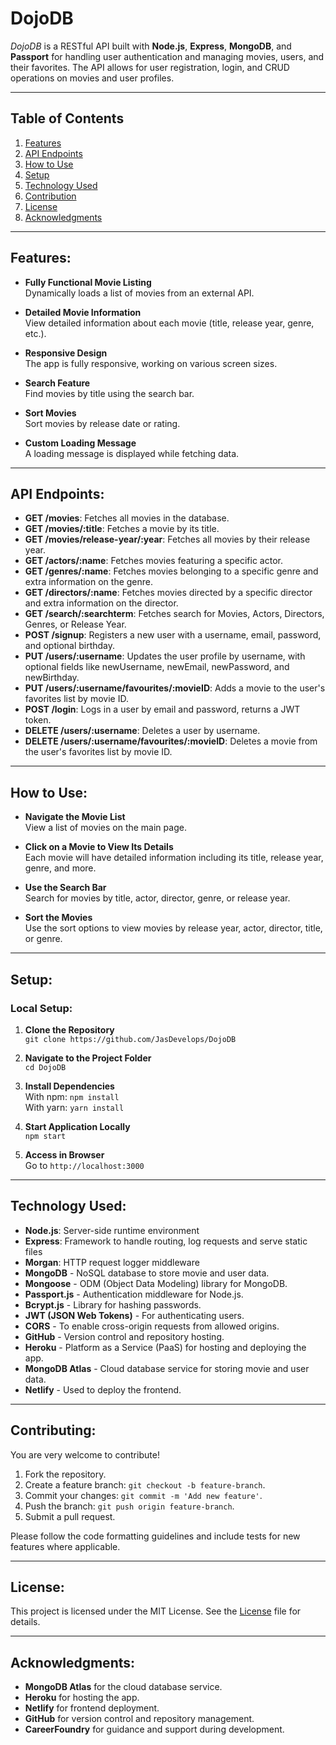 # DojoDB

*DojoDB* is a RESTful API built with **Node.js**, **Express**, **MongoDB**, and **Passport** for handling user authentication and managing movies, users, and their favorites. The API allows for user registration, login, and CRUD operations on movies and user profiles.

---

## Table of Contents

1.  [Features](#features)
2.  [API Endpoints](#endpoints)
3.  [How to Use](#howToUse)
4.  [Setup](#setup)
5.  [Technology Used](#technology)
6.  [Contribution](#contribution)
7.  [License](#license)
8.  [Acknowledgments](#acknowledgments)

---

## <a name="features"></a>Features:

- **Fully Functional Movie Listing**  
  Dynamically loads a list of movies from an external API.
  
- **Detailed Movie Information**  
  View detailed information about each movie (title, release year, genre, etc.).

- **Responsive Design**  
  The app is fully responsive, working on various screen sizes.

- **Search Feature**  
  Find movies by title using the search bar.

- **Sort Movies**  
  Sort movies by release date or rating.

- **Custom Loading Message**  
  A loading message is displayed while fetching data.

---

## <a name="endpoints"></a>API Endpoints:

- **GET /movies**:
  Fetches all movies in the database.
- **GET /movies/:title**:
  Fetches a movie by its title.
- **GET /movies/release-year/:year**:
  Fetches all movies by their release year.
- **GET /actors/:name**:
  Fetches movies featuring a specific actor.
- **GET /genres/:name**:
  Fetches movies belonging to a specific genre and extra information on the genre.
- **GET /directors/:name**:
  Fetches movies directed by a specific director and extra information on the director.
- **GET /search/:searchterm**:
  Fetches search for Movies, Actors, Directors, Genres, or Release Year.
- **POST /signup**:
  Registers a new user with a username, email, password, and optional birthday.
- **PUT /users/:username**:
  Updates the user profile by username, with optional fields like newUsername, newEmail, newPassword, and newBirthday.
- **PUT /users/:username/favourites/:movieID**:
  Adds a movie to the user's favorites list by movie ID.
- **POST /login**:
  Logs in a user by email and password, returns a JWT token.
- **DELETE /users/:username**:
  Deletes a user by username.
- **DELETE /users/:username/favourites/:movieID**:
  Deletes a movie from the user's favorites list by movie ID.

---

## <a name="howToUse"></a>How to Use:

- **Navigate the Movie List**  
  View a list of movies on the main page.

- **Click on a Movie to View Its Details**  
  Each movie will have detailed information including its title, release year, genre, and more.

- **Use the Search Bar**  
  Search for movies by title, actor, director, genre, or release year.

- **Sort the Movies**  
  Use the sort options to view movies by release year, actor, director, title, or genre.

---

## <a name="setup"></a>Setup:

### Local Setup:
1. **Clone the Repository**  
   `git clone https://github.com/JasDevelops/DojoDB`

2. **Navigate to the Project Folder**  
   `cd DojoDB`

3. **Install Dependencies**  
   With npm: `npm install`  
   With yarn: `yarn install`

4. **Start Application Locally**  
   `npm start`

5. **Access in Browser**  
   Go to `http://localhost:3000`

---

## <a name="technology"></a>Technology Used:
- **Node.js**: Server-side runtime environment
- **Express**: Framework to handle routing, log requests and serve static files
- **Morgan**: HTTP request logger middleware
- **MongoDB** - NoSQL database to store movie and user data.
- **Mongoose** - ODM (Object Data Modeling) library for MongoDB.
- **Passport.js** - Authentication middleware for Node.js.
- **Bcrypt.js** - Library for hashing passwords.
- **JWT (JSON Web Tokens)** - For authenticating users.
- **CORS** - To enable cross-origin requests from allowed origins.
- **GitHub** - Version control and repository hosting.
- **Heroku** - Platform as a Service (PaaS) for hosting and deploying the app.
- **MongoDB Atlas** - Cloud database service for storing movie and user data.
- **Netlify** - Used to deploy the frontend.

---

## <a name="contributing"></a>Contributing:

You are very welcome to contribute! 

1. Fork the repository.
2. Create a feature branch: ```git checkout -b feature-branch```.
3. Commit your changes: ```git commit -m 'Add new feature'```.
4. Push the branch: ```git push origin feature-branch```.
5. Submit a pull request.

Please follow the code formatting guidelines and include tests for new features where applicable.

---

## <a name="license"></a>License:

This project is licensed under the MIT License. See the [License](./LICENSE) file for details.

---

## <a name="acknowledgments"></a>Acknowledgments:

- **MongoDB Atlas** for the cloud database service.
- **Heroku** for hosting the app.
- **Netlify** for frontend deployment.
- **GitHub** for version control and repository management.
- **CareerFoundry** for guidance and support during development.
